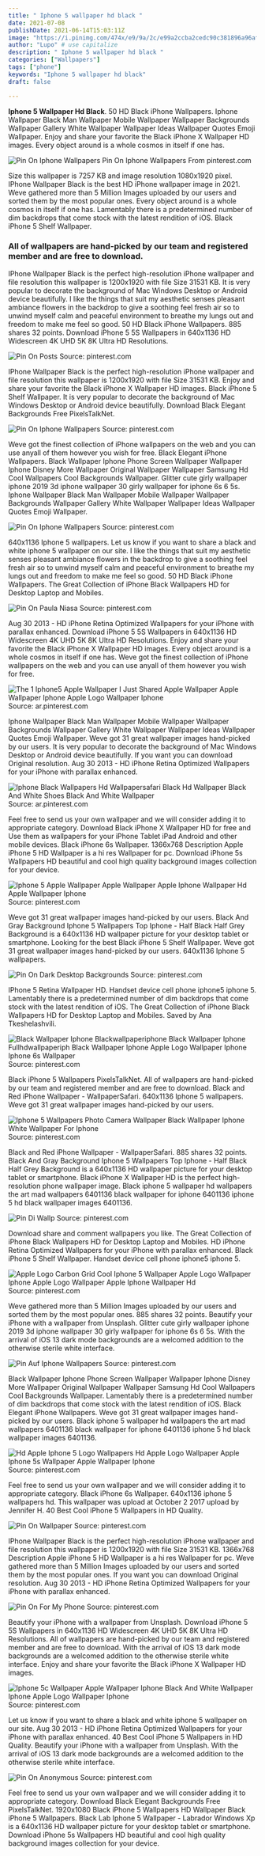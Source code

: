 ```yaml
---
title: " Iphone 5 wallpaper hd black "
date: 2021-07-08
publishDate: 2021-06-14T15:03:11Z
image: "https://i.pinimg.com/474x/e9/9a/2c/e99a2ccba2cedc90c381896a96af49c6.jpg"
author: "Lupo" # use capitalize
description: " Iphone 5 wallpaper hd black "
categories: ["Wallpapers"]
tags: ["phone"]
keywords: "Iphone 5 wallpaper hd black"
draft: false

---
```



**Iphone 5 Wallpaper Hd Black**. 50 HD Black iPhone Wallpapers. Iphone Wallpaper Black Man Wallpaper Mobile Wallpaper Wallpaper Backgrounds Wallpaper Gallery White Wallpaper Wallpaper Ideas Wallpaper Quotes Emoji Wallpaper. Enjoy and share your favorite the Black iPhone X Wallpaper HD images. Every object around is a whole cosmos in itself if one has.

![Pin On Iphone Wallpapers](https://i.pinimg.com/originals/6b/cf/b5/6bcfb5655e20c91d213f61effb5c94cd.jpg "Pin On Iphone Wallpapers")
Pin On Iphone Wallpapers From pinterest.com


Size this wallpaper is 7257 KB and image resolution 1080x1920 pixel. IPhone Wallpaper Black is the best HD iPhone wallpaper image in 2021. Weve gathered more than 5 Million Images uploaded by our users and sorted them by the most popular ones. Every object around is a whole cosmos in itself if one has. Lamentably there is a predetermined number of dim backdrops that come stock with the latest rendition of iOS. Black iPhone 5 Shelf Wallpaper.

### All of wallpapers are hand-picked by our team and registered member and are free to download.

IPhone Wallpaper Black is the perfect high-resolution iPhone wallpaper and file resolution this wallpaper is 1200x1920 with file Size 31531 KB. It is very popular to decorate the background of Mac Windows Desktop or Android device beautifully. I like the things that suit my aesthetic senses pleasant ambiance flowers in the backdrop to give a soothing feel fresh air so to unwind myself calm and peaceful environment to breathe my lungs out and freedom to make me feel so good. 50 HD Black iPhone Wallpapers. 885 shares 32 points. Download iPhone 5 5S Wallpapers in 640x1136 HD Widescreen 4K UHD 5K 8K Ultra HD Resolutions.


![Pin On Posts](https://i.pinimg.com/originals/31/70/f8/3170f8a8976adb4a761a76a69adc59ee.jpg "Pin On Posts")
Source: pinterest.com

IPhone Wallpaper Black is the perfect high-resolution iPhone wallpaper and file resolution this wallpaper is 1200x1920 with file Size 31531 KB. Enjoy and share your favorite the Black iPhone X Wallpaper HD images. Black iPhone 5 Shelf Wallpaper. It is very popular to decorate the background of Mac Windows Desktop or Android device beautifully. Download Black Elegant Backgrounds Free PixelsTalkNet.

![Pin On Iphone Wallpapers](https://i.pinimg.com/originals/6b/cf/b5/6bcfb5655e20c91d213f61effb5c94cd.jpg "Pin On Iphone Wallpapers")
Source: pinterest.com

Weve got the finest collection of iPhone wallpapers on the web and you can use anyall of them however you wish for free. Black Elegant iPhone Wallpapers. Black Wallpaper Iphone Phone Screen Wallpaper Wallpaper Iphone Disney More Wallpaper Original Wallpaper Wallpaper Samsung Hd Cool Wallpapers Cool Backgrounds Wallpaper. Glitter cute girly wallpaper iphone 2019 3d iphone wallpaper 30 girly wallpaper for iphone 6s 6 5s. Iphone Wallpaper Black Man Wallpaper Mobile Wallpaper Wallpaper Backgrounds Wallpaper Gallery White Wallpaper Wallpaper Ideas Wallpaper Quotes Emoji Wallpaper.

![Pin On Iphone Wallpapers](https://i.pinimg.com/originals/10/30/19/103019766db9c79b94cdc1a8814f16e8.jpg "Pin On Iphone Wallpapers")
Source: pinterest.com

640x1136 Iphone 5 wallpapers. Let us know if you want to share a black and white iphone 5 wallpaper on our site. I like the things that suit my aesthetic senses pleasant ambiance flowers in the backdrop to give a soothing feel fresh air so to unwind myself calm and peaceful environment to breathe my lungs out and freedom to make me feel so good. 50 HD Black iPhone Wallpapers. The Great Collection of iPhone Black Wallpapers HD for Desktop Laptop and Mobiles.

![Pin On Paula Niasa](https://i.pinimg.com/originals/e1/46/4b/e1464b168bd347db102073e126e12fb6.jpg "Pin On Paula Niasa")
Source: pinterest.com

Aug 30 2013 - HD iPhone Retina Optimized Wallpapers for your iPhone with parallax enhanced. Download iPhone 5 5S Wallpapers in 640x1136 HD Widescreen 4K UHD 5K 8K Ultra HD Resolutions. Enjoy and share your favorite the Black iPhone X Wallpaper HD images. Every object around is a whole cosmos in itself if one has. Weve got the finest collection of iPhone wallpapers on the web and you can use anyall of them however you wish for free.

![The 1 Iphone5 Apple Wallpaper I Just Shared Apple Wallpaper Apple Wallpaper Iphone Apple Logo Wallpaper Iphone](https://i.pinimg.com/originals/8c/0e/fd/8c0efd209e1d6b505954eecb69f2328a.jpg "The 1 Iphone5 Apple Wallpaper I Just Shared Apple Wallpaper Apple Wallpaper Iphone Apple Logo Wallpaper Iphone")
Source: ar.pinterest.com

Iphone Wallpaper Black Man Wallpaper Mobile Wallpaper Wallpaper Backgrounds Wallpaper Gallery White Wallpaper Wallpaper Ideas Wallpaper Quotes Emoji Wallpaper. Weve got 31 great wallpaper images hand-picked by our users. It is very popular to decorate the background of Mac Windows Desktop or Android device beautifully. If you want you can download Original resolution. Aug 30 2013 - HD iPhone Retina Optimized Wallpapers for your iPhone with parallax enhanced.

![Iphone Black Wallpapers Hd Wallpapersafari Black Hd Wallpaper Black And White Shoes Black And White Wallpaper](https://i.pinimg.com/originals/8b/00/4c/8b004c626a8643e42a1773fbf472c399.jpg "Iphone Black Wallpapers Hd Wallpapersafari Black Hd Wallpaper Black And White Shoes Black And White Wallpaper")
Source: ar.pinterest.com

Feel free to send us your own wallpaper and we will consider adding it to appropriate category. Download Black iPhone X Wallpaper HD for free and Use them as wallpapers for your iPhone Tablet iPad Android and other mobile devices. Black iPhone 6s Wallpaper. 1366x768 Description Apple iPhone 5 HD Wallpaper is a hi res Wallpaper for pc. Download iPhone 5s Wallpapers HD beautiful and cool high quality background images collection for your device.

![Iphone 5 Apple Wallpaper Apple Wallpaper Apple Iphone Wallpaper Hd Apple Wallpaper Iphone](https://i.pinimg.com/originals/2d/0d/8c/2d0d8c18d83f0f4cf0cdb76e6623f0c1.jpg "Iphone 5 Apple Wallpaper Apple Wallpaper Apple Iphone Wallpaper Hd Apple Wallpaper Iphone")
Source: pinterest.com

Weve got 31 great wallpaper images hand-picked by our users. Black And Gray Background Iphone 5 Wallpapers Top Iphone - Half Black Half Grey Background is a 640x1136 HD wallpaper picture for your desktop tablet or smartphone. Looking for the best Black iPhone 5 Shelf Wallpaper. Weve got 31 great wallpaper images hand-picked by our users. 640x1136 Iphone 5 wallpapers.

![Pin On Dark Desktop Backgrounds](https://i.pinimg.com/originals/b1/09/10/b10910ab178d63377a7f10629818938d.jpg "Pin On Dark Desktop Backgrounds")
Source: pinterest.com

IPhone 5 Retina Wallpaper HD. Handset device cell phone iphone5 iphone 5. Lamentably there is a predetermined number of dim backdrops that come stock with the latest rendition of iOS. The Great Collection of iPhone Black Wallpapers HD for Desktop Laptop and Mobiles. Saved by Ana Tkeshelashvili.

![Black Wallpaper Iphone Blackwallpaperiphone Black Wallpaper Iphone Fullhdwallpaperiph Black Wallpaper Iphone Apple Logo Wallpaper Iphone Iphone 6s Wallpaper](https://i.pinimg.com/originals/bd/0f/25/bd0f256f3ff7ff6150251702c5c16c72.png "Black Wallpaper Iphone Blackwallpaperiphone Black Wallpaper Iphone Fullhdwallpaperiph Black Wallpaper Iphone Apple Logo Wallpaper Iphone Iphone 6s Wallpaper")
Source: pinterest.com

Black iPhone 5 Wallpapers PixelsTalkNet. All of wallpapers are hand-picked by our team and registered member and are free to download. Black and Red iPhone Wallpaper - WallpaperSafari. 640x1136 Iphone 5 wallpapers. Weve got 31 great wallpaper images hand-picked by our users.

![Iphone 5 Wallpapers Photo Camera Wallpaper Black Wallpaper Iphone White Wallpaper For Iphone](https://i.pinimg.com/originals/f0/c5/a5/f0c5a5be0f2fc8d30b2b32406ae3f75e.jpg "Iphone 5 Wallpapers Photo Camera Wallpaper Black Wallpaper Iphone White Wallpaper For Iphone")
Source: pinterest.com

Black and Red iPhone Wallpaper - WallpaperSafari. 885 shares 32 points. Black And Gray Background Iphone 5 Wallpapers Top Iphone - Half Black Half Grey Background is a 640x1136 HD wallpaper picture for your desktop tablet or smartphone. Black iPhone X Wallpaper HD is the perfect high-resolution phone wallpaper image. Black iphone 5 wallpaper hd wallpapers the art mad wallpapers 6401136 black wallpaper for iphone 6401136 iphone 5 hd black wallpaper images 6401136.

![Pin Di Wallp](https://i.pinimg.com/originals/ba/d8/3c/bad83c1af3e164dff7357be3343ea580.jpg "Pin Di Wallp")
Source: pinterest.com

Download share and comment wallpapers you like. The Great Collection of iPhone Black Wallpapers HD for Desktop Laptop and Mobiles. HD iPhone Retina Optimized Wallpapers for your iPhone with parallax enhanced. Black iPhone 5 Shelf Wallpaper. Handset device cell phone iphone5 iphone 5.

![Apple Logo Carbon Grid Cool Iphone 5 Wallpaper Apple Logo Wallpaper Iphone Apple Logo Wallpaper Apple Iphone Wallpaper Hd](https://i.pinimg.com/originals/6c/56/4a/6c564a88e8f871fc208d926df1a86d82.jpg "Apple Logo Carbon Grid Cool Iphone 5 Wallpaper Apple Logo Wallpaper Iphone Apple Logo Wallpaper Apple Iphone Wallpaper Hd")
Source: pinterest.com

Weve gathered more than 5 Million Images uploaded by our users and sorted them by the most popular ones. 885 shares 32 points. Beautify your iPhone with a wallpaper from Unsplash. Glitter cute girly wallpaper iphone 2019 3d iphone wallpaper 30 girly wallpaper for iphone 6s 6 5s. With the arrival of iOS 13 dark mode backgrounds are a welcomed addition to the otherwise sterile white interface.

![Pin Auf Iphone Wallpapers](https://i.pinimg.com/originals/7e/5a/5f/7e5a5f52fb1d05eb458e5fcfaf6e52fd.jpg "Pin Auf Iphone Wallpapers")
Source: pinterest.com

Black Wallpaper Iphone Phone Screen Wallpaper Wallpaper Iphone Disney More Wallpaper Original Wallpaper Wallpaper Samsung Hd Cool Wallpapers Cool Backgrounds Wallpaper. Lamentably there is a predetermined number of dim backdrops that come stock with the latest rendition of iOS. Black Elegant iPhone Wallpapers. Weve got 31 great wallpaper images hand-picked by our users. Black iphone 5 wallpaper hd wallpapers the art mad wallpapers 6401136 black wallpaper for iphone 6401136 iphone 5 hd black wallpaper images 6401136.

![Hd Apple Iphone 5 Logo Wallpapers Hd Apple Logo Wallpaper Apple Iphone 5s Wallpaper Apple Wallpaper Iphone](https://i.pinimg.com/originals/76/9f/1a/769f1adadbe7002251d82eea705259c9.jpg "Hd Apple Iphone 5 Logo Wallpapers Hd Apple Logo Wallpaper Apple Iphone 5s Wallpaper Apple Wallpaper Iphone")
Source: pinterest.com

Feel free to send us your own wallpaper and we will consider adding it to appropriate category. Black iPhone 6s Wallpaper. 640x1136 iphone 5 wallpapers hd. This wallpaper was upload at October 2 2017 upload by Jennifer H. 40 Best Cool iPhone 5 Wallpapers in HD Quality.

![Pin On Wallpaper](https://i.pinimg.com/474x/28/1b/8c/281b8c36fa56907b9e916e6c100c344c.jpg "Pin On Wallpaper")
Source: pinterest.com

IPhone Wallpaper Black is the perfect high-resolution iPhone wallpaper and file resolution this wallpaper is 1200x1920 with file Size 31531 KB. 1366x768 Description Apple iPhone 5 HD Wallpaper is a hi res Wallpaper for pc. Weve gathered more than 5 Million Images uploaded by our users and sorted them by the most popular ones. If you want you can download Original resolution. Aug 30 2013 - HD iPhone Retina Optimized Wallpapers for your iPhone with parallax enhanced.

![Pin On For My Phone](https://i.pinimg.com/originals/4a/59/4f/4a594f72d97391d0841c98573c6f0bbd.jpg "Pin On For My Phone")
Source: pinterest.com

Beautify your iPhone with a wallpaper from Unsplash. Download iPhone 5 5S Wallpapers in 640x1136 HD Widescreen 4K UHD 5K 8K Ultra HD Resolutions. All of wallpapers are hand-picked by our team and registered member and are free to download. With the arrival of iOS 13 dark mode backgrounds are a welcomed addition to the otherwise sterile white interface. Enjoy and share your favorite the Black iPhone X Wallpaper HD images.

![Iphone 5c Wallpaper Apple Wallpaper Iphone Black And White Wallpaper Iphone Apple Logo Wallpaper Iphone](https://i.pinimg.com/736x/7a/37/0c/7a370ce84f9b2a65dca7b6904d71cbe6.jpg "Iphone 5c Wallpaper Apple Wallpaper Iphone Black And White Wallpaper Iphone Apple Logo Wallpaper Iphone")
Source: pinterest.com

Let us know if you want to share a black and white iphone 5 wallpaper on our site. Aug 30 2013 - HD iPhone Retina Optimized Wallpapers for your iPhone with parallax enhanced. 40 Best Cool iPhone 5 Wallpapers in HD Quality. Beautify your iPhone with a wallpaper from Unsplash. With the arrival of iOS 13 dark mode backgrounds are a welcomed addition to the otherwise sterile white interface.

![Pin On Anonymous](https://i.pinimg.com/474x/e9/9a/2c/e99a2ccba2cedc90c381896a96af49c6.jpg "Pin On Anonymous")
Source: pinterest.com

Feel free to send us your own wallpaper and we will consider adding it to appropriate category. Download Black Elegant Backgrounds Free PixelsTalkNet. 1920x1080 Black iPhone 5 Wallpapers HD Wallpaper Black iPhone 5 Wallpapers. Black Lab Iphone 5 Wallpaper - Labrador Windows Xp is a 640x1136 HD wallpaper picture for your desktop tablet or smartphone. Download iPhone 5s Wallpapers HD beautiful and cool high quality background images collection for your device.

